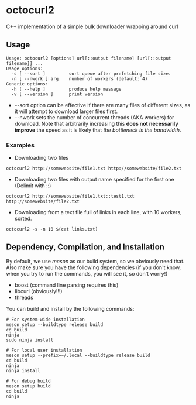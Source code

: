 # octocurl2
C++ implementation of a simple bulk downloader wrapping around curl

## Usage
```
Usage: octocurl2 [options] url[::output filename] [url[::output filename]] ...
Usage options:
  -s [ --sort ]         sort queue after prefetching file size.
  -n [ --nwork ] arg    number of workers (default: 4)
Generic options:
  -h [ --help ]         produce help message
  -v [ --version ]      print version
```
* --sort option can be effective if there are many files of different sizes, as it will attempt to download larger files first.
* --nwork sets the number of concurrent threads (AKA workers) for download.
Note that arbitrarily increasing this **does not necessarily improve** the speed as it is likely that *the bottleneck is the bandwidth*.

### Examples
* Downloading two files
```
octocurl2 http://somewebsite/file1.txt http://somewebsite/file2.txt
```
* Downloading two files with output name specified for the first one (Delimit with ::)
```
octocurl2 http://somewebsite/file1.txt::test1.txt http://somewebsite/file2.txt
```
* Downloading from a text file full of links in each line, with 10 workers, sorted.
```
octocurl2 -s -n 10 $(cat links.txt)
```

## Dependency, Compilation, and Installation
By default, we use *meson* as our build system, so we obviously need that.
Also make sure you have the following dependencies
(if you don't know, when you try to run the commands, you will see it, so don't worry!)
* boost (command line parsing requires this)
* libcurl (obviously!!!)
* threads

You can build and install by the following commands:
```
# For system-wide installation
meson setup --buildtype release build
cd build
ninja
sudo ninja install

# For local user installation
meson setup --prefix=~/.local --buildtype release build
cd build
ninja
ninja install

# For debug build
meson setup build
cd build
ninja
```
